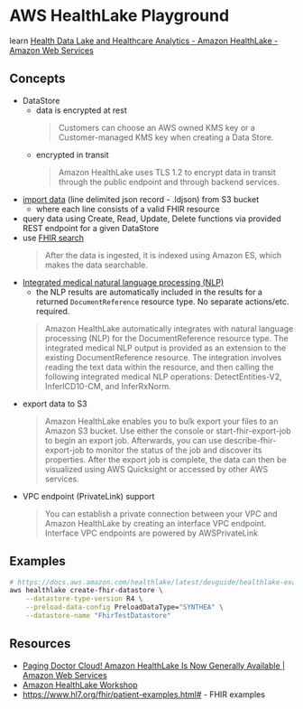 # AWS HealthLake Playground

learn [Health Data Lake and Healthcare Analytics - Amazon HealthLake - Amazon Web Services](https://aws.amazon.com/healthlake/)

## Concepts

* DataStore
	* data is encrypted at rest
		> Customers can choose an AWS owned KMS key or a Customer-managed KMS key when creating a Data Store.
	* encrypted in transit
		> Amazon HealthLake uses TLS 1.2 to encrypt data in transit through the public endpoint and through backend services.
* [import data](https://docs.aws.amazon.com/healthlake/latest/devguide/healthlake-examples-cli.html) (line delimited json record - .ldjson) from S3 bucket
	* where each line consists of a valid FHIR resource
* query data using Create, Read, Update, Delete functions via provided REST endpoint for a given DataStore
* use [FHIR search](https://docs.aws.amazon.com/healthlake/latest/devguide/using-search-healthlake.html)
	> After the data is ingested, it is indexed using Amazon ES, which makes the data searchable.
* [Integrated medical natural language processing (NLP)](https://docs.aws.amazon.com/healthlake/latest/devguide/integrated-medical-nlp.html)
	* the NLP results are automatically included in the results for a returned `DocumentReference` resource type.  No separate actions/etc. required.
	> Amazon HealthLake automatically integrates with natural language processing (NLP) for the DocumentReference resource type. The integrated medical NLP output is provided as an extension to the existing DocumentReference resource. The integration involves reading the text data within the resource, and then calling the following integrated medical NLP operations: DetectEntities-V2, InferICD10-CM, and InferRxNorm.
* export data to S3
	> Amazon HealthLake enables you to bulk export your files to an Amazon S3 bucket. Use either the console or start-fhir-export-job to begin an export job. Afterwards, you can use describe-fhir-export-job to monitor the status of the job and discover its properties. After the export job is complete, the data can then be visualized using AWS Quicksight or accessed by other AWS services.
* VPC endpoint (PrivateLink) support
	> You can establish a private connection between your VPC and Amazon HealthLake by creating an interface VPC endpoint. Interface VPC endpoints are powered by AWSPrivateLink

## Examples

```sh
# https://docs.aws.amazon.com/healthlake/latest/devguide/healthlake-examples-cli.html
​aws healthlake create-fhir-datastore \
    --datastore-type-version R4 \
    --preload-data-config PreloadDataType="SYNTHEA" \
    --datastore-name "FhirTestDatastore"
```


## Resources

* [Paging Doctor Cloud! Amazon HealthLake Is Now Generally Available | Amazon Web Services](https://aws.amazon.com/blogs/aws/paging-doctor-cloud-amazon-healthlake-is-now-generally-available/)
* [Amazon HealthLake Workshop](https://amazon-healthlake.workshop.aws/)
* <https://www.hl7.org/fhir/patient-examples.html#> - FHIR examples
